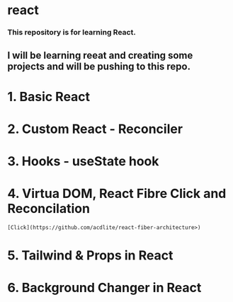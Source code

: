 # react
### This repository is for learning React.
## I will be learning reeat and creating some projects and will be pushing to this repo.

# 1. Basic React
# 2. Custom React - Reconciler
# 3. Hooks - useState hook
# 4. Virtua DOM, React Fibre Click and Reconcilation
    [Click](https://github.com/acdlite/react-fiber-architecture>)
# 5. Tailwind & Props in React
# 6. Background Changer in React